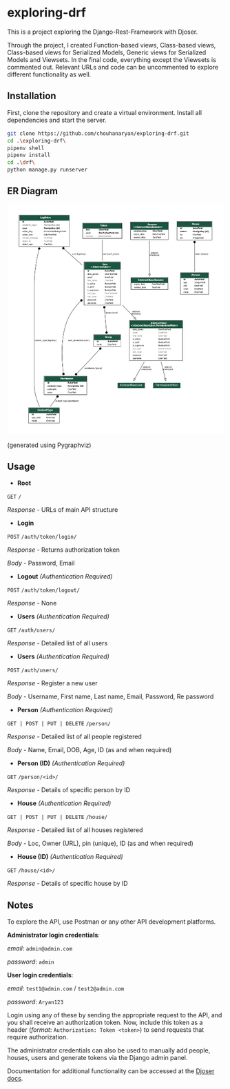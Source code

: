 # exploring-drf

This is a project exploring the Django-Rest-Framework with Djoser.

Through the project, I created Function-based views, Class-based views, Class-based views for Serialized Models, Generic views for Serialized Models and Viewsets. In the final code, everything except the Viewsets is commented out. Relevant URLs and code can be uncommented to explore different functionality as well.

## Installation

First, clone the repository and create a virtual environment. Install all dependencies and start the server.

```bash
git clone https://github.com/chouhanaryan/exploring-drf.git
cd .\exploring-drf\
pipenv shell
pipenv install
cd .\drf\
python manage.py runserver
```
## ER Diagram

![ERD](https://github.com/chouhanaryan/exploring-drf/blob/master/ER%20Diagram.jpg)

(generated using Pygraphviz)

## Usage

- **Root**

```GET``` ```/```

_Response_ - URLs of main API structure

- **Login**

```POST``` ```/auth/token/login/```

_Response_ - Returns authorization token

_Body_ - Password, Email

- **Logout** _(Authentication Required)_

```POST``` ```/auth/token/logout/```

_Response_ - None

- **Users** _(Authentication Required)_

```GET``` ```/auth/users/```

_Response_ - Detailed list of all users

- **Users** _(Authentication Required)_

```POST``` ```/auth/users/```

_Response_ - Register a new user

_Body_ - Username, First name, Last name, Email, Password, Re password

- **Person** _(Authentication Required)_

```GET | POST | PUT | DELETE``` ```/person/```

_Response_ - Detailed list of all people registered

_Body_ - Name, Email, DOB, Age, ID (as and when required)

- **Person (ID)** _(Authentication Required)_

```GET``` ```/person/<id>/```

_Response_ - Details of specific person by ID

- **House** _(Authentication Required)_

```GET | POST | PUT | DELETE``` ```/house/```

_Response_ - Detailed list of all houses registered

_Body_ - Loc, Owner (URL), pin (unique), ID (as and when required)

- **House (ID)** _(Authentication Required)_

```GET``` ```/house/<id>/```

_Response_ - Details of specific house by ID

## Notes

To explore the API, use Postman or any other API development platforms.

**Administrator login credentials**: 

_email_: ```admin@admin.com```

_password_: ```admin```

**User login credentials**: 

_email_: ```test1@admin.com``` / ```test2@admin.com```

_password_: ```Aryan123```

Login using any of these by sending the appropriate request to the API, and you shall receive an authorization token. Now, include this token as a header (_format_: ```Authorization: Token <token>```) to send requests that require authorization.

The administrator credentials can also be used to manually add people, houses, users and generate tokens via the Django admin panel.

Documentation for additional functionality can be accessed at the [Djoser docs](https://djoser.readthedocs.io/en/latest/).

